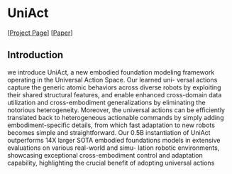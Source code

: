 # UniAct

[[Project Page](https://2toinf.github.io/DecisionNCE/)]  [[Paper](https://arxiv.org/pdf/2402.18137.pdf)]

## Introduction

we introduce UniAct, a new embodied foundation modeling framework operating in the Universal Action Space. Our learned uni- versal actions capture the generic atomic behaviors across diverse robots by exploiting their shared structural features, and enable enhanced cross-domain data utilization and cross-embodiment generalizations by eliminating the notorious heterogeneity. Moreover, the universal actions can be efficiently translated back to heterogeneous actionable commands by simply adding embodiment-specific details, from which fast adaptation to new robots becomes simple and straightforward. Our 0.5B instantiation of UniAct outperforms 14X larger SOTA embodied foundations models in extensive evaluations on various real-world and simu- lation robotic environments, showcasing exceptional cross-embodiment control and adaptation capability, highlighting the crucial benefit of adopting universal actions
